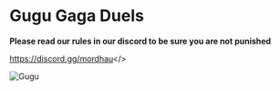 # **Gugu Gaga Duels**
**Please read our rules in our discord to be sure you are not punished**

<a id="Hyperlink example - Mordhau Discord">https://discord.gg/mordhau</>

![Gugu](https://roweflay.xyz/assets/gugu_gaga.png)
